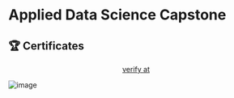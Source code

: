 # Applied Data Science Capstone


## 🏆 Certificates 

<p align="middle">
  <a href="https://www.coursera.org/account/accomplishments/verify/FK6DNOSEC87H" target="_blank">
    verify at
  </a>

![image](https://github.com/user-attachments/assets/b8c87de5-d64a-4521-8c36-9ce8305650bd)


</p>

